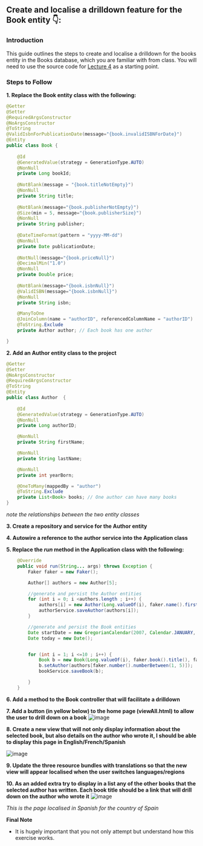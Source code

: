 ## Create and localise a drilldown feature for the Book entity 👇:

### Introduction
This guide outlines the steps to create and localise a drilldown for the books entity in the Books database, which you are familiar with from class. You will need to use the source code for [Lecture 4](https://github.com/lit-alan/SD4-Adv-Enterprise-App-Development/tree/master/Lectures) as a starting point.

### Steps to Follow

**1. Replace the Book entity class with the following:**
   
```java
@Getter
@Setter
@RequiredArgsConstructor
@NoArgsConstructor
@ToString
@ValidIsbnForPublicationDate(message="{book.invalidISBNForDate}")
@Entity
public class Book {
    
    @Id
    @GeneratedValue(strategy = GenerationType.AUTO)
    @NonNull
    private Long bookId;
    
    @NotBlank(message = "{book.titleNotEmpty}")
    @NonNull
    private String title;
   
    @NotBlank(message="{book.publisherNotEmpty}")
    @Size(min = 5, message="{book.publisherSize}")
    @NonNull
    private String publisher;
    
    @DateTimeFormat(pattern = "yyyy-MM-dd")
    @NonNull
    private Date publicationDate;
    
    @NotNull(message="{book.priceNull}")
    @DecimalMin("1.0")
    @NonNull
    private Double price;
    
    @NotBlank(message="{book.isbnNull}")
    @ValidISBN(message="{book.isbnNull}")
    @NonNull
    private String isbn;

    @ManyToOne
    @JoinColumn(name = "authorID", referencedColumnName = "authorID")
    @ToString.Exclude
    private Author author; // Each book has one author

}
```
 

**2. Add an Author entity class to the project**
```java
@Getter
@Setter
@NoArgsConstructor
@RequiredArgsConstructor
@ToString
@Entity
public class Author  {
    
    @Id
    @GeneratedValue(strategy = GenerationType.AUTO)
    @NonNull
    private Long authorID;

    @NonNull
    private String firstName;

    @NonNull
    private String lastName;

    @NonNull
    private int yearBorn;

    @OneToMany(mappedBy = "author")
    @ToString.Exclude
    private List<Book> books; // One author can have many books
}
```
_note the relationships between the two entity classes_

**3. Create a repository and service for the Author entity**

**4. Autowire a reference to the author service into the Application class**

**5. Replace the _run_ method in the Application class with the following:**
   
```java
    @Override
    public void run(String... args) throws Exception {
        Faker faker = new Faker();

        Author[] authors = new Author[5];

        //generate and persist the Author entities
        for (int i = 0; i <authors.length ; i++) {
            authors[i] = new Author(Long.valueOf(i), faker.name().firstName(), faker.name().lastName(), faker.number().numberBetween(1951, 2001));
            authorService.saveAuthor(authors[i]);
        }

        //generate and persist the Book entities
        Date startDate = new GregorianCalendar(2007, Calendar.JANUARY, 1).getTime();
        Date today = new Date();


        for (int i = 1; i <=10 ; i++) {
            Book b = new Book(Long.valueOf(i), faker.book().title(), faker.book().publisher(),faker.date().between(startDate, today) , faker.number().randomDouble(2,5,35), faker.code().isbn13(true));
            b.setAuthor(authors[faker.number().numberBetween(1, 5)]);
            bookService.saveBook(b);

        }
    }
```

**6. Add a method to the Book controller that will facilitate a drilldown**
   
**7. Add a button (in yellow below) to the home page (viewAll.html) to allow the user to drill down on a book**
![image](https://github.com/lit-alan/SD4-Adv-Enterprise-App-Development/assets/4732629/34e8d04a-a3f4-48e7-8e8a-40f9020cfee7)


**8. Create a new view that will not only display information about the selected book, but also details on the author who wrote it, I should be able to display this page in English/French/Spanish**

![image](https://github.com/lit-alan/SD4-Adv-Enterprise-App-Development/assets/4732629/d73a9316-fc7e-4749-a124-efc6e6a867f3)



**9. Update the three resource bundles with translations so that the new view will appear localised when the user switches languages/regions**

**10. As an added extra try to display in a list any of the other books that the selected author has written. Each book title should be a link that will drill down on the author who wrote it**
![image](https://github.com/lit-alan/SD4-Adv-Enterprise-App-Development/assets/4732629/2a3ced1e-87aa-4eef-a257-903d5d3b8484)

_This is the page localised in Spanish for the country of Spain_



**Final Note**
   - It is hugely important that you not only attempt but understand how this exercise works.
